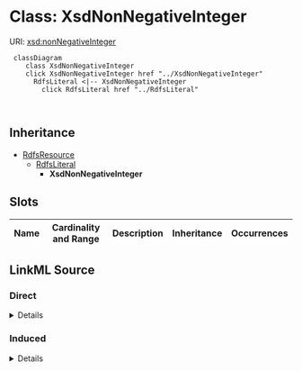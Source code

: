 

# Class: XsdNonNegativeInteger





URI: [xsd:nonNegativeInteger](http://www.w3.org/2001/XMLSchema#nonNegativeInteger)






```mermaid
 classDiagram
    class XsdNonNegativeInteger
    click XsdNonNegativeInteger href "../XsdNonNegativeInteger"
      RdfsLiteral <|-- XsdNonNegativeInteger
        click RdfsLiteral href "../RdfsLiteral"
      
      
```





## Inheritance
* [RdfsResource](../classes/RdfsResource.md)
    * [RdfsLiteral](../classes/RdfsLiteral.md)
        * **XsdNonNegativeInteger**



## Slots

| Name | Cardinality and Range | Description | Inheritance | Occurrences |
| ---  | --- | --- | --- | --- |














## LinkML Source

<!-- TODO: investigate https://stackoverflow.com/questions/37606292/how-to-create-tabbed-code-blocks-in-mkdocs-or-sphinx -->

### Direct

<details>

```yaml
name: xsd_nonNegativeInteger
from_schema: okns:fiokg
exact_mappings:
- http://www.w3.org/2001/XMLSchema#nonNegativeInteger
rank: 1000
is_a: rdfs_Literal
class_uri: xsd:nonNegativeInteger

```
</details>

### Induced

<details>

```yaml
name: xsd_nonNegativeInteger
from_schema: okns:fiokg
exact_mappings:
- http://www.w3.org/2001/XMLSchema#nonNegativeInteger
rank: 1000
is_a: rdfs_Literal
class_uri: xsd:nonNegativeInteger

```
</details>